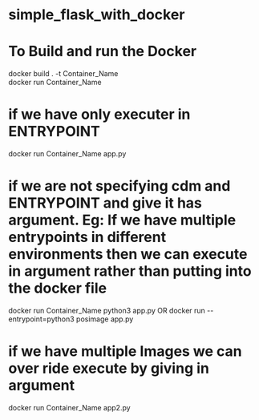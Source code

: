# simple_flask_with_docker

# To Build and run the Docker
docker build . -t Container_Name  
docker run Container_Name 

# if we have only executer in ENTRYPOINT
docker run Container_Name app.py 


# if we are not specifying cdm and ENTRYPOINT and give it has argument. Eg: If we have multiple entrypoints in different environments then we can execute in  argument rather than putting into the docker file 

docker run Container_Name python3 app.py OR
docker run --entrypoint=python3  posimage app.py

# if we have multiple Images we can over ride execute by giving in argument

docker run Container_Name app2.py
